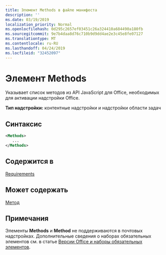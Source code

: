 ```yaml
---
title: Элемент Methods в файле манифеста
description: ''
ms.date: 03/19/2019
localization_priority: Normal
ms.openlocfilehash: 0d295c2657ef03451c26a324410a684490a180fb
ms.sourcegitcommit: 9e7b4daa8d76c710b9d9dd4ae2e3c45e8fe07127
ms.translationtype: MT
ms.contentlocale: ru-RU
ms.lasthandoff: 04/24/2019
ms.locfileid: "32452097"
---
```

# <a name="methods-element"></a>Элемент Methods

Указывает список методов из API JavaScript для Office, необходимых для активации надстройки Office.

**Тип надстройки:** контентные надстройки и надстройки области задач

## <a name="syntax"></a>Синтаксис

```XML
<Methods>
   ...
</Methods>
```

## <a name="contained-in"></a>Содержится в

[Requirements](requirements.md)

## <a name="can-contain"></a>Может содержать

[Метод](method.md)

## <a name="remarks"></a>Примечания

Элементы **Methods** и **Method** не поддерживаются в почтовых надстройках. Дополнительные сведения о наборах обязательных элементов см. в статье [Версии Office и наборы обязательных элементов](/office/dev/add-ins/develop/office-versions-and-requirement-sets).

